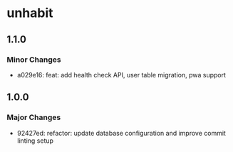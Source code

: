 # unhabit

## 1.1.0

### Minor Changes

- a029e16: feat: add health check API, user table migration, pwa support

## 1.0.0

### Major Changes

- 92427ed: refactor: update database configuration and improve commit linting setup
